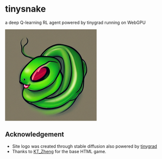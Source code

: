 # tinysnake

a deep Q-learning RL agent powered by tinygrad running on WebGPU

<img src="snake_logo.png" alt="tinysnake logo" width="300"/>

## Acknowledgement
- Site logo was created through stable diffusion also powered by [tinygrad](https://github.com/tinygrad/tinygrad/blob/master)
- Thanks to [KT_Zheng](KT_Zheng) for the base HTML game.